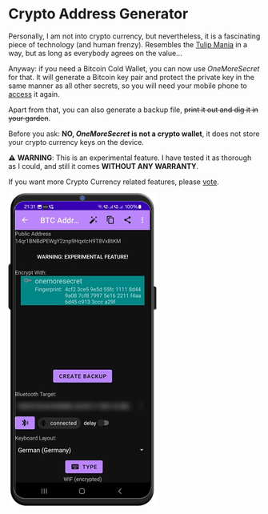 # Crypto Address Generator

Personally, I am not into crypto currency, but nevertheless, it is a fascinating piece of technology (and human frenzy). Resembles the [Tulip Mania](https://en.wikipedia.org/wiki/Tulip_mania) in a way, but as long as everybody agrees on the value...

Anyway: if you need a Bitcoin Cold Wallet, you can now use *OneMoreSecret* for that. It will generate a Bitcoin key pair and protect the private key in the same manner as all other secrets, so you will need your mobile phone to [access](./crypto_address.md) it again. 

Apart from that, you can also generate a backup file, ~~print it out and dig it in your garden~~.

Before you ask: **NO, *OneMoreSecret* is not a crypto wallet**, it does not store your crypto currency keys on the device. 

⚠️ **WARNING**: This is an experimental feature. I have tested it as thorough as I could, and still it comes **WITHOUT ANY WARRANTY**. 

If you want more Crypto Currency related features, please [vote](https://github.com/stud0709/OneMoreSecret/issues/21).

![Crypto Address Generator](./readme_images/crypto_address_generator.png)
